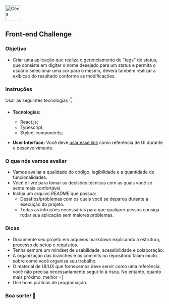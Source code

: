 
<img alt="Céos" src="https://ceoslab.com.br/wp-content/uploads/2022/05/logo-branco.svg" height="50px" />  


## Front-end Challenge

### Objetivo

- Criar uma aplicação que realiza o gerenciamento de "tags" de status, que consiste em digitar o nome desejado para um status e permita o usuário selecionar uma cor para o mesmo, deverá também realizar a exibiçao do resultado conforme as modificações. 

### Instruções

Usar as seguintes tecnologias 👇
- **Tecnologias:**
  - React.js;
  - Typescript;
  - Styled-components;   

- **User Interface:** Você deve [usar esse link](https://www.figma.com/file/Fbm55z8tw8DfRGIzT3GfnI/Teste?type=design&node-id=0%3A1&t=5IFL4zu8o8nRRAvq-1) como referência de UI durante o desenvolvimento.

### O que nós vamos avaliar

- Vamos avaliar a qualidade do código, legibilidade e a quantidade de funcionalidades.
- Você é livre para tomar as decisões técnicas com as quais você se sente mais confortável.
- Inclua um arquivo *README* que possua:
  - Desafios/problemas com os quais você se deparou durante a execução do projeto.
  - Todas as intruções necessárias para que qualquer pessoa consiga rodar sua aplicação sem maiores problemas.

### Dicas

- Documente seu projeto em arquivos markdown explicando a estrutura, processo de setup e requisitos.
- Tenha sempre um mindset de usabilidade, acessibilidade e colaboração.
- A organização das branches e os commits no repositório falam muito sobre como você organiza seu trabalho.
- O material de UI/UX que fornecemos deve servir como uma referência, você não precisa necessariamente segui-lo à risca. No entanto, quanto mais próximo, melhor =]
- Use boas práticas de programação.

### Boa sorte! 🚀
